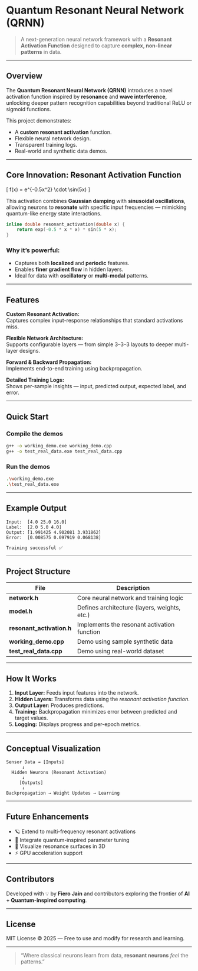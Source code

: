 #  Quantum Resonant Neural Network (QRNN)

> A next-generation neural network framework with a **Resonant Activation Function** designed to capture **complex, non-linear patterns** in data.

---

##  Overview

The **Quantum Resonant Neural Network (QRNN)** introduces a novel activation function inspired by **resonance** and **wave interference**, unlocking deeper pattern recognition capabilities beyond traditional ReLU or sigmoid functions.

This project demonstrates:
- A **custom resonant activation** function.
- Flexible neural network design.
- Transparent training logs.
- Real-world and synthetic data demos.

---

##  Core Innovation: Resonant Activation Function

\[
f(x) = e^{-0.5x^2} \cdot \sin(5x)
\]

This activation combines **Gaussian damping** with **sinusoidal oscillations**, allowing neurons to **resonate** with specific input frequencies — mimicking quantum-like energy state interactions.

```cpp
inline double resonant_activation(double x) {
    return exp(-0.5 * x * x) * sin(5 * x);
}
```

###  Why it’s powerful:
- Captures both **localized** and **periodic** features.  
- Enables **finer gradient flow** in hidden layers.  
- Ideal for data with **oscillatory** or **multi-modal** patterns.

---

##  Features

 **Custom Resonant Activation:**  
Captures complex input-response relationships that standard activations miss.

 **Flexible Network Architecture:**  
Supports configurable layers — from simple 3–3–3 layouts to deeper multi-layer designs.

 **Forward & Backward Propagation:**  
Implements end-to-end training using backpropagation.

 **Detailed Training Logs:**  
Shows per-sample insights — input, predicted output, expected label, and error.

---

##  Quick Start

###  Compile the demos

```bash
g++ -o working_demo.exe working_demo.cpp
g++ -o test_real_data.exe test_real_data.cpp
```

###  Run the demos

```bash
.\working_demo.exe
.\test_real_data.exe
```

---

##  Example Output

```text
Input:  [4.0 25.0 16.0]
Label:  [2.0 5.0 4.0]
Output: [1.991425 4.902081 3.931862]
Error:  [0.008575 0.097919 0.068138]

Training successful ✅
```

---

##  Project Structure

| File | Description |
|------|--------------|
| **network.h** | Core neural network and training logic |
| **model.h** | Defines architecture (layers, weights, etc.) |
| **resonant_activation.h** | Implements the resonant activation function |
| **working_demo.cpp** | Demo using sample synthetic data |
| **test_real_data.cpp** | Demo using real-world dataset |

---

##  How It Works

1. **Input Layer:** Feeds input features into the network.  
2. **Hidden Layers:** Transforms data using the *resonant activation function*.  
3. **Output Layer:** Produces predictions.  
4. **Training:** Backpropagation minimizes error between predicted and target values.  
5. **Logging:** Displays progress and per-epoch metrics.

---

##  Conceptual Visualization

```
Sensor Data → [Inputs]
      ↓
  Hidden Neurons (Resonant Activation)
      ↓
     [Outputs]
      ↓
Backpropagation → Weight Updates → Learning
```

---

##  Future Enhancements

- 🪐 Extend to multi-frequency resonant activations  
- 💠 Integrate quantum-inspired parameter tuning  
- 🧩 Visualize resonance surfaces in 3D  
- ⚡ GPU acceleration support  

---

##  Contributors

Developed with 💡 by **Fiero Jain** and contributors exploring the frontier of **AI + Quantum-inspired computing**.

---

##  License

MIT License © 2025 — Free to use and modify for research and learning.

---

> “Where classical neurons learn from data, **resonant neurons** *feel* the patterns.”
